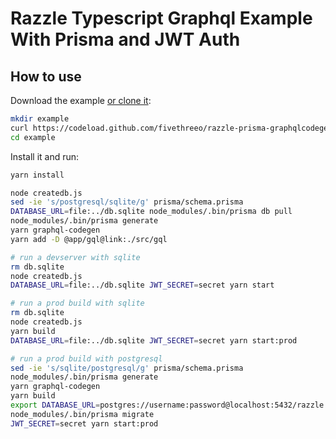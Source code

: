 # Razzle Typescript Graphql Example With Prisma and JWT Auth

## How to use
Download the example [or clone it](https://github.com/fivethreeo/razzle-prisma-graphqlcodegen-urql-formik-jwt.git):

```bash
mkdir example
curl https://codeload.github.com/fivethreeo/razzle-prisma-graphqlcodegen-urql-formik-jwt/tar.gz/main | tar -xz --strip-components=1 -C example 
cd example
```

Install it and run:

```bash
yarn install

node createdb.js
sed -ie 's/postgresql/sqlite/g' prisma/schema.prisma 
DATABASE_URL=file:../db.sqlite node_modules/.bin/prisma db pull
node_modules/.bin/prisma generate
yarn graphql-codegen
yarn add -D @app/gql@link:./src/gql

# run a devserver with sqlite
rm db.sqlite
node createdb.js
DATABASE_URL=file:../db.sqlite JWT_SECRET=secret yarn start

# run a prod build with sqlite
rm db.sqlite
node createdb.js
yarn build
DATABASE_URL=file:../db.sqlite JWT_SECRET=secret yarn start:prod

# run a prod build with postgresql
sed -ie 's/sqlite/postgresql/g' prisma/schema.prisma
node_modules/.bin/prisma generate
yarn graphql-codegen
yarn build
export DATABASE_URL=postgres://username:password@localhost:5432/razzle
node_modules/.bin/prisma migrate
JWT_SECRET=secret yarn start:prod
```